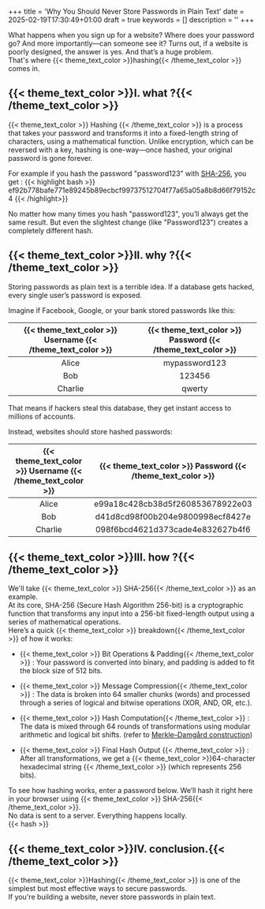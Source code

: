 +++
title = 'Why You Should Never Store Passwords in Plain Text'
date = 2025-02-19T17:30:49+01:00
draft = true
keywords = []
description = ''
+++

What happens when you sign up for a website? Where does your password go? And more importantly—can someone see it?
Turns out, if a website is poorly designed, the answer is yes. And that’s a huge problem.  
That's where {{< theme_text_color >}}hashing{{< /theme_text_color >}}   comes in.

## {{< theme_text_color >}}I. what ?{{< /theme_text_color >}}  

{{< theme_text_color >}} Hashing {{< /theme_text_color >}} is a process that takes your password and transforms it into a fixed-length string of characters, using a mathematical function.
Unlike encryption, which can be reversed with a key, hashing is one-way—once hashed, your original password is gone forever.

For example if you hash the password "password123" with [SHA-256](https://en.wikipedia.org/wiki/SHA-2), you get : 
{{< highlight bash >}} ef92b778bafe771e89245b89ecbcf99737512704f77a65a05a8b8d66f79152c4 {{< /highlight>}}

No matter how many times you hash "password123", you’ll always get the same result. But even the slightest change (like "Password123") creates a completely different hash.

## {{< theme_text_color >}}II. why ?{{< /theme_text_color >}}  

Storing passwords as plain text is a terrible idea. If a database gets hacked, every single user’s password is exposed. 

Imagine if Facebook, Google, or your bank stored passwords like this:

| {{< theme_text_color >}} Username {{< /theme_text_color >}}  | {{< theme_text_color >}} Password {{< /theme_text_color >}}        | 
| :---------------: |:---------------:|
| Alice  |   mypassword123 |
| Bob  | 123456         |  
| Charlie  | qwerty          |   

That means if hackers steal this database, they get instant access to millions of accounts.

Instead, websites should store hashed passwords:

| {{< theme_text_color >}} Username {{< /theme_text_color >}}  | {{< theme_text_color >}} Password {{< /theme_text_color >}}        | 
| :---------------: |:---------------:|
| Alice  |   e99a18c428cb38d5f260853678922e03 |
| Bob  | d41d8cd98f00b204e9800998ecf8427e         |  
| Charlie  | 098f6bcd4621d373cade4e832627b4f6         |   

## {{< theme_text_color >}}III. how ?{{< /theme_text_color >}}  

We'll take {{< theme_text_color >}} SHA-256{{< /theme_text_color >}}  as an example.  
At its core, SHA-256 (Secure Hash Algorithm 256-bit) is a cryptographic function that transforms any input into a 256-bit fixed-length output using a series of mathematical operations.  
Here’s a quick {{<  theme_text_color >}}  breakdown{{< /theme_text_color >}} of how it works:

- {{< theme_text_color >}} Bit Operations & Padding{{< /theme_text_color >}} : Your password is converted into binary, and padding is added to fit the block size of 512 bits.

- {{< theme_text_color >}} Message Compression{{< /theme_text_color >}} : The data is broken into 64 smaller chunks (words) and processed through a series of logical and bitwise operations (XOR, AND, OR, etc.).

- {{< theme_text_color >}} Hash Computation{{< /theme_text_color >}} : The data is mixed through 64 rounds of transformations using modular arithmetic and logical bit shifts. (refer to [Merkle–Damgård construction](https://en.wikipedia.org/wiki/Merkle%E2%80%93Damg%C3%A5rd_construction))

- {{< theme_text_color >}} Final Hash Output {{< /theme_text_color >}} : After all transformations, we get a {{< theme_text_color >}}64-character hexadecimal string {{< /theme_text_color >}} (which represents 256 bits).

To see how hashing works, enter a password below. We’ll hash it right here in your browser using {{< theme_text_color >}} SHA-256{{< /theme_text_color >}}.  
No data is sent to a server. Everything happens locally.  
{{< hash >}}

## {{< theme_text_color >}}IV. conclusion.{{< /theme_text_color >}}  

{{< theme_text_color >}}Hashing{{< /theme_text_color >}} is one of the simplest but most effective ways to secure passwords.  
If you're building a website, never store passwords in plain text.